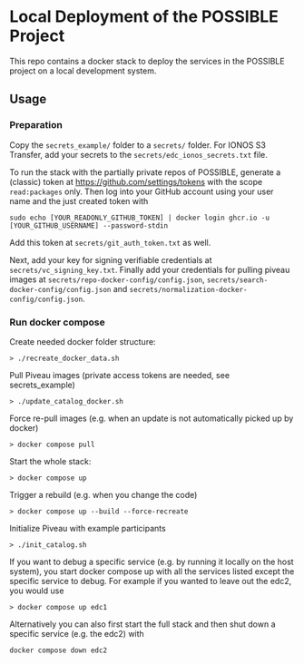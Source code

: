 # Local Deployment of the POSSIBLE Project

This repo contains a docker stack to deploy the services in the POSSIBLE project on a local development system.


## Usage

### Preparation
Copy the `secrets_example/` folder to a `secrets/` folder. 
For IONOS S3 Transfer, add your secrets to the `secrets/edc_ionos_secrets.txt` file.


To run the stack with the partially private repos of POSSIBLE, generate a (classic) token at https://github.com/settings/tokens with the scope `read:packages` only.
Then log into your GitHub account using your user name and the just created token with
```
sudo echo [YOUR_READONLY_GITHUB_TOKEN] | docker login ghcr.io -u [YOUR_GITHUB_USERNAME] --password-stdin
```
Add this token at `secrets/git_auth_token.txt` as well.

Next, add your key for signing verifiable credentials at `secrets/vc_signing_key.txt`.
Finally add your credentials for pulling piveau images at `secrets/repo-docker-config/config.json`, `secrets/search-docker-config/config.json` and `secrets/normalization-docker-config/config.json`.

### Run docker compose
Create needed docker folder structure:
```
> ./recreate_docker_data.sh
```

Pull Piveau images (private access tokens are needed, see secrets_example)
```
> ./update_catalog_docker.sh
```

Force re-pull images (e.g. when an update is not automatically picked up by docker)
```
> docker compose pull
```

Start the whole stack:
```
> docker compose up
```

Trigger a rebuild (e.g. when you change the code)
```
> docker compose up --build --force-recreate
```

Initialize Piveau with example participants
```
> ./init_catalog.sh
```

If you want to debug a specific service (e.g. by running it locally on the host system), you start docker compose up with all the services listed except the specific service to debug.
For example if you wanted to leave out the edc2, you would use 
```
> docker compose up edc1
```

Alternatively you can also first start the full stack and then shut down a specific service (e.g. the edc2) with

    docker compose down edc2
